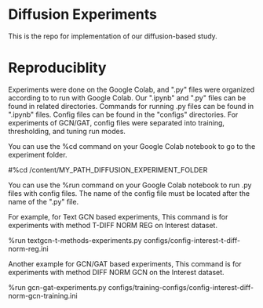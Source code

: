 # Diffusion Experiments
This is the repo for implementation of our diffusion-based study.


# Reproduciblity

Experiments were done on the Google Colab, and ".py" files were organized according to to run with Google Colab. Our ".ipynb" and ".py" files can be found in related directories. Commands for running .py files can be found in ".ipynb" files. Config files can be found in the "configs" directories. For experiments of GCN/GAT, config files were separated into training, thresholding, and tuning run modes.

You can use the %cd command on your Google Colab notebook to go to the experiment folder.

#%cd /content/MY_PATH_DIFFUSION_EXPERIMENT_FOLDER

You can use the %run command on your Google Colab notebook to run .py files with config files. The name of the config file must be located after the name of the ".py" file.

For example, for Text GCN based experiments, This command is for experiments with method T-DIFF NORM REG on Interest dataset.  

%run textgcn-t-methods-experiments.py configs/config-interest-t-diff-norm-reg.ini

Another example for GCN/GAT based experiments, This command is for experiments with method DIFF NORM GCN on the Interest dataset. 

%run gcn-gat-experiments.py configs/training-configs/config-interest-diff-norm-gcn-training.ini

